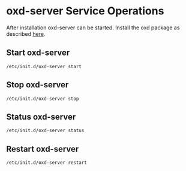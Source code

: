 # oxd-server Service Operations
After installation oxd-server can be started. Install the oxd package as described [here](https://gluu.org/docs/oxd/3.1.4/install/).

## Start oxd-server

```
/etc/init.d/oxd-server start
```

## Stop oxd-server

```
/etc/init.d/oxd-server stop
```

## Status oxd-server
```
/etc/init.d/oxd-server status
```

## Restart oxd-server
```
/etc/init.d/oxd-server restart
```

